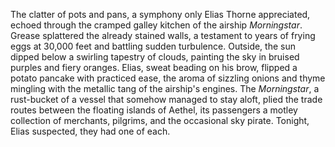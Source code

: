 The clatter of pots and pans, a symphony only Elias Thorne appreciated, echoed through the cramped galley kitchen of the airship *Morningstar*.  Grease splattered the already stained walls, a testament to years of frying eggs at 30,000 feet and battling sudden turbulence. Outside, the sun dipped below a swirling tapestry of clouds, painting the sky in bruised purples and fiery oranges. Elias, sweat beading on his brow, flipped a potato pancake with practiced ease, the aroma of sizzling onions and thyme mingling with the metallic tang of the airship's engines.  The *Morningstar*, a rust-bucket of a vessel that somehow managed to stay aloft, plied the trade routes between the floating islands of Aethel, its passengers a motley collection of merchants, pilgrims, and the occasional sky pirate. Tonight, Elias suspected, they had one of each.
